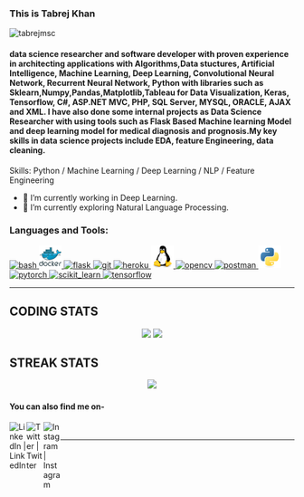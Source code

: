 ### This is Tabrej Khan

<p align="left"> <img src="https://komarev.com/ghpvc/?username=Jvdboss7&label=Profile%20views&color=0e75b6&style=flat" alt="tabrejmsc" /> </p>
<div align='center'>

</div>

####  data science researcher and software developer with proven experience in architecting applications with Algorithms,Data stuctures, Artificial Intelligence, Machine Learning, Deep Learning, Convolutional Neural Network, Recurrent Neural Network, Python with libraries such as Sklearn,Numpy,Pandas,Matplotlib,Tableau for Data Visualization, Keras, Tensorflow, C#, ASP.NET MVC, PHP, SQL Server, MYSQL, ORACLE, AJAX and XML. I have also done some internal projects as Data Science Researcher with using tools such as Flask Based Machine learning Model and deep learning model for medical diagnosis and prognosis.My key skills in data science projects include EDA, feature Engineering, data cleaning.

Skills: Python / Machine Learning / Deep Learning  / NLP / Feature Engineering 

- 🔭 I’m currently working in Deep Learning.
- 🌱 I’m currently exploring Natural Language Processing.

<h3 align="left">Languages and Tools:</h3>
<p align="left"> <a href="https://www.gnu.org/software/bash/" target="_blank"> <img src="https://www.vectorlogo.zone/logos/gnu_bash/gnu_bash-icon.svg" alt="bash" width="40" height="40"/> </a> <a href="https://www.docker.com/" target="_blank"> <img src="https://raw.githubusercontent.com/devicons/devicon/master/icons/docker/docker-original-wordmark.svg" alt="docker" width="40" height="40"/> </a> <a href="https://flask.palletsprojects.com/" target="_blank"> <img src="https://www.vectorlogo.zone/logos/pocoo_flask/pocoo_flask-icon.svg" alt="flask" width="40" height="40"/> </a> <a href="https://git-scm.com/" target="_blank"> <img src="https://www.vectorlogo.zone/logos/git-scm/git-scm-icon.svg" alt="git" width="40" height="40"/> </a> <a href="https://heroku.com" target="_blank"> <img src="https://www.vectorlogo.zone/logos/heroku/heroku-icon.svg" alt="heroku" width="40" height="40"/> </a> <a href="https://www.w3.org/html/" target="_blank"> <a href="https://www.linux.org/" target="_blank"> <img src="https://raw.githubusercontent.com/devicons/devicon/master/icons/linux/linux-original.svg" alt="linux" width="40" height="40"/> </a> <a href="https://www.mongodb.com/" target="_blank"> <a href="https://opencv.org/" target="_blank"> <img src="https://www.vectorlogo.zone/logos/opencv/opencv-icon.svg" alt="opencv" width="40" height="40"/> </a> <a href="https://postman.com" target="_blank"> <img src="https://www.vectorlogo.zone/logos/getpostman/getpostman-icon.svg" alt="postman" width="40" height="40"/> </a> <a href="https://www.python.org" target="_blank"> <img src="https://raw.githubusercontent.com/devicons/devicon/master/icons/python/python-original.svg" alt="python" width="40" height="40"/> </a> <a href="https://pytorch.org/" target="_blank"> <img src="https://www.vectorlogo.zone/logos/pytorch/pytorch-icon.svg" alt="pytorch" width="40" height="40"/> </a> <a href="https://scikit-learn.org/" target="_blank"> <img src="https://upload.wikimedia.org/wikipedia/commons/0/05/Scikit_learn_logo_small.svg" alt="scikit_learn" width="40" height="40"/> </a> <a href="https://www.tensorflow.org" target="_blank"> <img src="https://www.vectorlogo.zone/logos/tensorflow/tensorflow-icon.svg" alt="tensorflow" width="40" height="40"/> </a> </p>

<hr> 
  
## **CODING STATS**
<p align = 'center'>
    <img src='https://github-readme-stats-sigma-five.vercel.app/api?username=tabrejmsc&count_private=true&include_all_commits=true&show_icons=true&theme=gotham&hide_border=true&line_height=27'/>
    <img src='https://github-readme-stats-sigma-five.vercel.app/api/top-langs/?username=tabrejmsc&show_icons=true&hide=php,html,typescript,css,markdown&theme=gotham&line_height=27&hide_border=true'/>
</p>
  
## **STREAK STATS**
<p align = 'center'>
    <img src='https://github-readme-streak-stats.herokuapp.com/?user=tabrejmsc&theme=gotham&hide_border=true'>
</p>

#### You can also find me on- 

[<img align="left" alt="LinkedIn | LinkedIn" width="30px" src="https://img.icons8.com/color/48/000000/linkedin.png" />][linkedin]
[<img align="left" alt="Twitter | Twitter" width="30px" src="https://img.icons8.com/fluent/48/000000/twitter.png" />][twitter]
[<img align="left" alt="Instagram | Instagram" width="30px" src="https://img.icons8.com/fluent/48/000000/instagram-new.png" />][Instagram]


<br>

<hr>

[linkedin]: https://www.linkedin.com/in/tabrej-khan/
[twitter]: https://twitter.com/tabrejK83391758
[Instagram]: https://www.instagram.com/tkamin1236/




